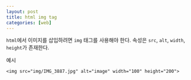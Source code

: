 ```yaml
---
layout: post
title: html img tag
categories: [web]
---
```


`html`에서 이미지를 삽입하려면 `img` 태그를 사용해야 한다. 속성은 `src`, `alt`, `width`, `height`가 존재한다.

예시

```
<img src="img/IMG_3887.jpg" alt="image" width="100" height="200">
```
